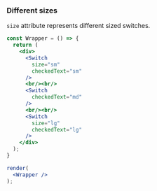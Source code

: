### Different sizes

`size` attribute represents different sized switches.

<!--start-code-->

```jsx
const Wrapper = () => {
  return (
    <div>
      <Switch
        size="sm"
        checkedText="sm"
      />
      <br/><br/>
      <Switch
        checkedText="md"
      />
      <br/><br/>
      <Switch
        size="lg"
        checkedText="lg"
      />
    </div>
  );
}

render(
  <Wrapper />
);
```

<!--end-code-->
